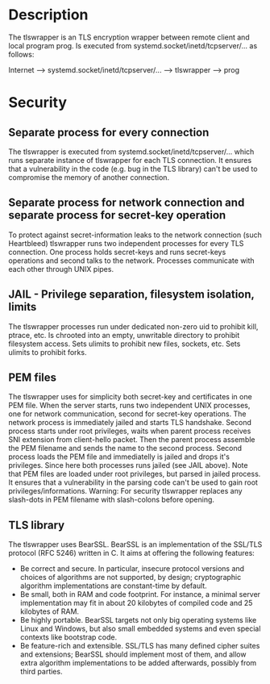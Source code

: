 # Description
The tlswrapper is an TLS encryption wrapper between remote client and local program prog. Is executed from systemd.socket/inetd/tcpserver/... as follows:

Internet --> systemd.socket/inetd/tcpserver/... --> tlswrapper --> prog

# Security
 

## Separate process for every connection

The tlswrapper is executed from systemd.socket/inetd/tcpserver/... which runs separate instance of tlswrapper for each TLS connection. It ensures that a vulnerability in the code (e.g. bug in the TLS library) can't be used to compromise the memory of another connection.

## Separate process for network connection and separate process for secret-key operation

To protect against secret-information leaks to the network connection (such Heartbleed) tlswrapper runs two independent processes for every TLS connection. One process holds secret-keys and
runs secret-keys operations and second talks to the network. Processes communicate with each other through UNIX pipes.

## JAIL - Privilege separation, filesystem isolation, limits

The tlswrapper processes run under dedicated non-zero uid to prohibit kill, ptrace, etc. Is chrooted into an empty, unwritable directory to prohibit filesystem access. Sets ulimits to prohibit new files, sockets, etc. Sets ulimits to prohibit forks.

## PEM files

The tlswrapper uses for simplicity both secret-key and certificates in one PEM file. When the server starts, runs two independent UNIX processes, one for network communication, second for secret-key operations. The network process is immediately jailed and starts TLS handshake. Second process starts under root privileges, waits when parent process receives SNI extension from
client-hello packet. Then the parent process assemble the PEM filename and sends the name to the second process. Second process loads the PEM file and immediatelly is jailed and drops it's
privileges. Since here both processes runs jailed (see JAIL above). Note that PEM files are loaded under root privileges, but parsed in jailed process. It ensures that a vulnerability in the
parsing code can't be used to gain root privileges/informations. Warning: For security tlswrapper replaces any slash-dots in PEM filename with slash-colons before opening.

## TLS library

The tlswrapper uses BearSSL. BearSSL is an implementation of the SSL/TLS protocol (RFC 5246) written in C. It aims at offering the following features:
- Be correct and secure. In particular, insecure protocol versions and choices of algorithms are not supported, by design; cryptographic algorithm implementations are constant-time by default.
- Be small, both in RAM and code footprint. For instance, a minimal server implementation may fit in about 20 kilobytes of compiled code and 25 kilobytes of RAM.
- Be highly portable. BearSSL targets not only big operating systems like Linux and Windows, but also small embedded systems and even special contexts like bootstrap code.
- Be feature-rich and extensible. SSL/TLS has many defined cipher suites and extensions; BearSSL should implement most of them, and allow extra algorithm implementations to be added afterwards, possibly from third parties.
